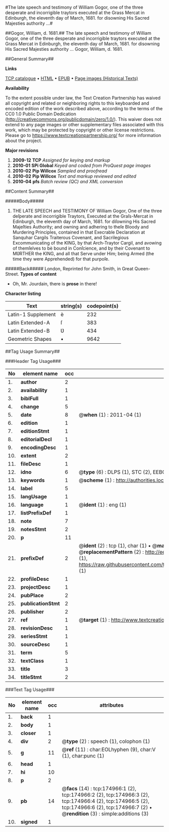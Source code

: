 #The late speech and testimony of William Gogor, one of the three desperate and incorrigible traytors executed at the Grass Mercat in Edinburgh, the eleventh day of March, 1681. for disowning His Sacred Majesties authority ...#

##Gogor, William, d. 1681.##
The late speech and testimony of William Gogor, one of the three desperate and incorrigible traytors executed at the Grass Mercat in Edinburgh, the eleventh day of March, 1681. for disowning His Sacred Majesties authority ...
Gogor, William, d. 1681.

##General Summary##

**Links**

[TCP catalogue](http://www.ota.ox.ac.uk/tcp/)  • 
[HTML](http://tei.it.ox.ac.uk/tcp/Texts-HTML/free/B03/B03461.html)  • 
[EPUB](http://tei.it.ox.ac.uk/tcp/Texts-EPUB/free/B03/B03461.epub) • 
[Page images (Historical Texts)](https://historicaltexts.jisc.ac.uk/eebo-51784557e)

**Availability**

To the extent possible under law, the Text Creation Partnership has waived all copyright and related or neighboring rights to this keyboarded and encoded edition of the work described above, according to the terms of the CC0 1.0 Public Domain Dedication (http://creativecommons.org/publicdomain/zero/1.0/). This waiver does not extend to any page images or other supplementary files associated with this work, which may be protected by copyright or other license restrictions. Please go to https://www.textcreationpartnership.org/ for more information about the project.

**Major revisions**

1. __2009-12__ __TCP__ *Assigned for keying and markup*
1. __2010-01__ __SPi Global__ *Keyed and coded from ProQuest page images*
1. __2010-02__ __Pip Willcox__ *Sampled and proofread*
1. __2010-02__ __Pip Willcox__ *Text and markup reviewed and edited*
1. __2010-04__ __pfs__ *Batch review (QC) and XML conversion*

##Content Summary##

#####Body#####

1. THE LATE SPEECH and TESTIMONY OF William Gogor, One of the three deſperate and incorrigible Traytors, Executed at the Graſs-Mercat in Edinburgh, the eleventh day of March, 1681. for diſowning His Sacred Majeſties Authority; and owning and adhering to theſe Bloody and Murdering Principles, contained in that Execrable Declaration at Sanquhar Cargils Traiterous Covenant, and Sacrilegious Excommunicating of the KING, by that Arch-Traytor Cargil, and avowing of themſelves to bè bound in Conſcience, and by their Covenant to MƲRTHER the KING, and all that Serve under Him; being Armed (the time they were Apprehended) for that purpoſe.

#####Back#####
London, Reprinted for John Smith, in Great Queen-Street.
**Types of content**

  * Oh, Mr. Jourdain, there is **prose** in there!

**Character listing**


|Text|string(s)|codepoint(s)|
|---|---|---|
|Latin-1 Supplement|è|232|
|Latin Extended-A|ſ|383|
|Latin Extended-B|Ʋ|434|
|Geometric Shapes|▪|9642|

##Tag Usage Summary##

###Header Tag Usage###

|No|element name|occ|attributes|
|---|---|---|---|
|1.|__author__|2||
|2.|__availability__|1||
|3.|__biblFull__|1||
|4.|__change__|5||
|5.|__date__|8| @__when__ (1) : 2011-04 (1)|
|6.|__edition__|1||
|7.|__editionStmt__|1||
|8.|__editorialDecl__|1||
|9.|__encodingDesc__|1||
|10.|__extent__|2||
|11.|__fileDesc__|1||
|12.|__idno__|6| @__type__ (6) : DLPS (1), STC (2), EEBO-CITATION (1), OCLC (1), VID (1)|
|13.|__keywords__|1| @__scheme__ (1) : http://authorities.loc.gov/ (1)|
|14.|__label__|5||
|15.|__langUsage__|1||
|16.|__language__|1| @__ident__ (1) : eng (1)|
|17.|__listPrefixDef__|1||
|18.|__note__|7||
|19.|__notesStmt__|2||
|20.|__p__|11||
|21.|__prefixDef__|2| @__ident__ (2) : tcp (1), char (1)  •  @__matchPattern__ (2) : ([0-9\-]+):([0-9IVX]+) (1), (.+) (1)  •  @__replacementPattern__ (2) : http://eebo.chadwyck.com/downloadtiff?vid=$1&page=$2 (1), https://raw.githubusercontent.com/textcreationpartnership/Texts/master/tcpchars.xml#$1 (1)|
|22.|__profileDesc__|1||
|23.|__projectDesc__|1||
|24.|__pubPlace__|2||
|25.|__publicationStmt__|2||
|26.|__publisher__|2||
|27.|__ref__|1| @__target__ (1) : http://www.textcreationpartnership.org/docs/. (1)|
|28.|__revisionDesc__|1||
|29.|__seriesStmt__|1||
|30.|__sourceDesc__|1||
|31.|__term__|5||
|32.|__textClass__|1||
|33.|__title__|3||
|34.|__titleStmt__|2||


###Text Tag Usage###

|No|element name|occ|attributes|
|---|---|---|---|
|1.|__back__|1||
|2.|__body__|1||
|3.|__closer__|1||
|4.|__div__|2| @__type__ (2) : speech (1), colophon (1)|
|5.|__g__|11| @__ref__ (11) : char:EOLhyphen (9), char:V (1), char:punc (1)|
|6.|__head__|1||
|7.|__hi__|10||
|8.|__p__|2||
|9.|__pb__|14| @__facs__ (14) : tcp:174966:1 (2), tcp:174966:2 (2), tcp:174966:3 (2), tcp:174966:4 (2), tcp:174966:5 (2), tcp:174966:6 (2), tcp:174966:7 (2)  •  @__rendition__ (3) : simple:additions (3)|
|10.|__signed__|1||
